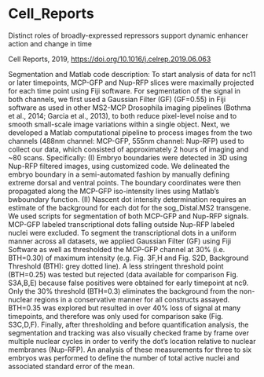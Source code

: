 # Cell_Reports
Distinct roles of broadly-expressed repressors support  dynamic enhancer action and change in time

Cell Reports, 2019, https://doi.org/10.1016/j.celrep.2019.06.063

Segmentation and Matlab code description:
To start analysis of data for nc11 or later timepoints, MCP-GFP and Nup-RFP slices were maximally projected for each time point using Fiji software. 
For segmentation of the signal in both channels, we first used a Gaussian Filter (GF) (GF=0.55) in Fiji software as used in other MS2-MCP Drosophila imaging pipelines (Bothma et al., 2014; Garcia et al., 2013), to both reduce pixel-level noise and to smooth small-scale image variations within a single object. Next, we developed a Matlab computational pipeline to process images from the two channels (488nm channel: MCP-GFP, 555nm channel: Nup-RFP) used to collect our data, which consisted of approximately 2 hours of imaging and ~80 scans.  Specifically: (I) Embryo boundaries were detected in 3D using Nup-RFP filtered images, using customized code. We delineated the embryo boundary in a semi-automated fashion by manually defining extreme dorsal and ventral points. The boundary coordinates were then propagated along the MCP-GFP iso-intensity lines using Matlab’s bwboundary function. (II) Nascent dot intensity determination requires an estimate of the background for each dot for the sog_Distal.MS2 transgene. We used scripts for segmentation of both MCP-GFP and Nup-RFP signals. MCP-GFP labeled transcriptional dots falling outside Nup-RFP labeled nuclei were excluded. To segment the transcriptional dots in a uniform manner across all datasets, we applied Gaussian Filter (GF) using Fiji Software as well as thresholded the MCP-GFP channel at 30% (i.e. BTH=0.30) of maximum intensity (e.g. Fig. 3F,H and Fig. S2D, Background Threshold (BTH): grey dotted line). A less stringent threshold point (BTH=0.25) was tested but rejected (data available for comparison Fig. S3A,B,E) because false positives were obtained for early timepoint at nc9. Only the 30% threshold (BTH=0.3) eliminates the background from the non-nuclear regions in a conservative manner for all constructs assayed. BTH=0.35 was explored but resulted in over 40% loss of signal at many timepoints, and therefore was only used for comparison sake (Fig. S3C,D,F).
 Finally, after thresholding and before quantification analysis, the segmentation and tracking was also visually checked frame by frame over multiple nuclear cycles in order to verify the dot’s location relative to nuclear membranes (Nup-RFP). An analysis of these measurements for three to six embryos was performed to define the number of total active nuclei and associated standard error of the mean. 
